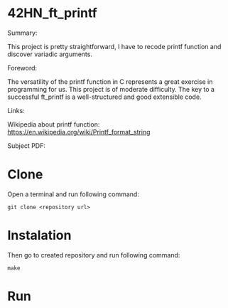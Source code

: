 # 42HN_ft_printf
Summary:

This project is pretty straightforward, I have to recode printf function and discover variadic arguments.

Foreword:

The versatility of the printf function in C represents a great exercise in programming for us.
This project is of moderate difficulty. The key to a successful ft_printf is a well-structured and good extensible code.

Links:

Wikipedia about printf function: https://en.wikipedia.org/wiki/Printf_format_string

Subject PDF:

# Clone
Open a terminal and run following command:
```
git clone <repository url>
```
# Instalation
Then go to created repository and run following command:
```
make
```
# Run
```

```
